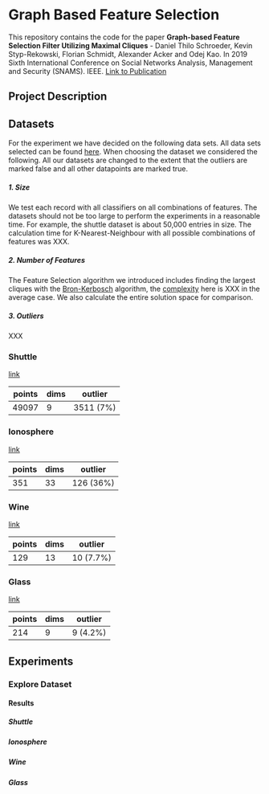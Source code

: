 # Graph Based Feature Selection

This repository contains the code for the paper __Graph-based Feature Selection Filter Utilizing Maximal Cliques__ - Daniel Thilo Schroeder, Kevin Styp-Rekowski, Florian Schmidt, Alexander Acker and Odej Kao. In 2019 Sixth International Conference on Social Networks Analysis, Management and Security (SNAMS). IEEE. [Link to Publication](https://www.researchgate.net/publication/337187000_Graph-based_Feature_Selection_Filter_Utilizing_Maximal_Cliques)

## Project Description

## Datasets

For the experiment we have decided on the following data sets. All data sets selected can be found [here](http://odds.cs.stonybrook.edu/). 
When choosing the dataset we considered the following. 
All our datasets are changed to the extent that the outliers are marked false and all other datapoints are marked true.

##### 1. Size
We test each record with all classifiers on all combinations of features. 
The datasets should not be too large to perform the experiments in a reasonable time. 
For example, the shuttle dataset is about 50,000 entries in size.
The calculation time for K-Nearest-Neighbour with all possible combinations of features was XXX.

##### 2. Number of Features
The Feature Selection algorithm we introduced includes finding the largest cliques with the [Bron-Kerbosch](https://en.wikipedia.org/wiki/Bron%E2%80%93Kerbosch_algorithm) algorithm, the [complexity](https://www.sciencedirect.com/science/article/pii/S0304397506003586?via%3Dihub) here is XXX in the average case. 
We also calculate the entire solution space for comparison.

##### 3. Outliers
XXX

### Shuttle
[link](http://odds.cs.stonybrook.edu/shuttle-dataset/)

| points | dims | outlier |
|------|-----|---------|
| 49097  | 9   | 3511 (7%) |

### Ionosphere
[link](http://odds.cs.stonybrook.edu/ionosphere-dataset/)

| points | dims | outlier |
|------|-----|---------|
| 351  | 33   | 126 (36%) |


### Wine
[link](http://odds.cs.stonybrook.edu/wine-dataset/)

| points | dims | outlier |
|------|-----|---------|
| 129  | 13   | 10 (7.7%) |

### Glass
[link](http://odds.cs.stonybrook.edu/glass-data/)

| points | dims | outlier |
|------|-----|---------|
| 214  | 9   | 9 (4.2%) |



## Experiments

### Explore Dataset

#### Results

##### Shuttle 

##### Ionosphere

##### Wine

##### Glass

